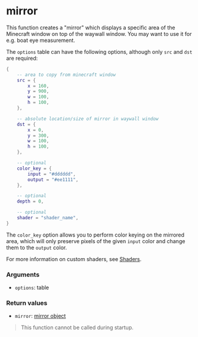 # mirror

This function creates a "mirror" which displays a specific area of the Minecraft
window on top of the waywall window. You may want to use it for e.g. boat eye
measurement.

The `options` table can have the following options, although only `src` and
`dst` are required:

```lua
{
    -- area to copy from minecraft window
    src = {
        x = 160,
        y = 900,
        w = 100,
        h = 100,
    },

    -- absolute location/size of mirror in waywall window
    dst = {
        x = 0,
        y = 300,
        w = 100,
        h = 100,
    },

    -- optional
    color_key = {
        input = "#dddddd",
        output = "#ee1111",
    },

    -- optional
    depth = 0,

    -- optional
    shader = "shader_name",
}
```

The `color_key` option allows you to perform color keying on the mirrored area,
which will only preserve pixels of the given `input` color and change them to
the `output` color.

For more information on custom shaders, see [Shaders].

### Arguments

  - `options`: table

### Return values

  - `mirror`: [mirror object]

> This function cannot be called during startup.

[Shaders]: 01_options_shaders.md
[mirror object]: 02_type_mirror.md
